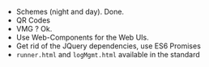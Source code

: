 - Schemes (night and day). Done.
- QR Codes
- VMG ? Ok.
- Use Web-Components for the Web UIs.
- Get rid of the JQuery dependencies, use ES6 Promises
- `runner.html` and `logMgmt.html` available in the standard
